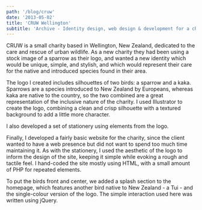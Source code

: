 ```yaml
---
path: '/blog/cruw'
date: '2013-05-02'
title: 'CRUW Wellington'
subtitle: 'Archive - Identity design, web design & development for a charity in New Zealand'
---
```


CRUW is a small charity based in Wellington, New Zealand, dedicated to the care and rescue of urban wildlife. As a new charity they had been using a stock image of a sparrow as their logo, and wanted a new identity which would be unique, simple, and stylish, and which would represent their care for the native and introduced species found in their area.

<!-- cruw logo -->

The logo I created includes silhouettes of two birds: a sparrow and a kaka. Sparrows are a species introduced to New Zealand by Europeans, whereas kaka are native to the country, so the two combined are a great representation of the inclusive nature of the charity. I used Illustrator to create the logo, combining a clean and crisp silhouette with a textured background to add a little more character.

<!-- cruw stationery -->

I also developed a set of stationery using elements from the logo.

<!-- cruw home -->

Finally, I developed a fairly basic website for the charity, since the client wanted to have a web presence but did not want to spend too much time maintaining it. As with the stationery, I used the aesthetic of the logo to inform the design of the site, keeping it simple while evoking a rough and tactile feel. I hand-coded the site mostly using HTML, with a small amount of PHP for repeated elements.

<!-- cruw splash -->

To put the birds front and center, we added a splash section to the homepage, which features another bird native to New Zealand - a Tui - and the single-colour version of the logo. The simple interaction used here was written using jQuery.
